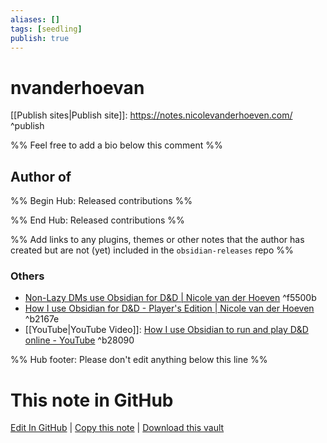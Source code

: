 ```yaml
---
aliases: []
tags: [seedling]
publish: true
---
```


# nvanderhoevan

<!-- - GitHub: [nvanderhoevan](https://github.com/nvanderhoevan/) ^github-->
<!-- - Discord: `@` ^discord-->
<!-- - Website: <https://> ^website-->

[[Publish sites|Publish site]]: <https://notes.nicolevanderhoeven.com/> ^publish

%% Feel free to add a bio below this comment %%

## Author of

%% Begin Hub: Released contributions %%

<!--
### Plugins
-->

<!--
### Themes
-->

%% End Hub: Released contributions %%

%% Add links to any plugins, themes or other notes that the author has created but are not (yet) included in the `obsidian-releases` repo %%

<!--
### Unlisted plugins
-->

### Others

- [Non-Lazy DMs use Obsidian for D&D | Nicole van der Hoeven](https://nicolevanderhoeven.com/blog/20210930-non-lazy-dms-use-obsidian-for-dnd/) ^f5500b
- [How I use Obsidian for D&D - Player's Edition | Nicole van der Hoeven](https://nicolevanderhoeven.com/blog/20210809-dnd-obsidian-player/) ^b2167e
- [[YouTube|YouTube Video]]: [How I use Obsidian to run and play D&D online - YouTube](https://www.youtube.com/watch?v=3pt6_srUZ7U) ^b28090

<!--
## Sponsor this author
-->

<!-- - [[GitHub sponsors]]: [Sponsor @nvanderhoevan on GitHub Sponsors](https://github.com/sponsors/nvanderhoevan) ^github-sponsor-->
<!-- - [[Buy me a coffee]]: <https://> ^buy-me-a-coffee-->
<!-- - [[PayPal]]: <https://> ^paypal-->
<!-- - [[Patreon]]: <https://> ^patreon-->

<!--
## Follow this author
-->

<!-- - [[YouTube Channels|On YouTube]]: <https://> ^youtube-->
<!-- - Twitter: <https://> ^twitter-->
<!-- - ... -->

%% Hub footer: Please don't edit anything below this line %%

# This note in GitHub

<span class="git-footer">[Edit In GitHub](https://github.dev/obsidian-community/obsidian-hub/blob/main/01%20-%20Community/People/nvanderhoevan.md "git-hub-edit-note") | [Copy this note](https://raw.githubusercontent.com/obsidian-community/obsidian-hub/main/01%20-%20Community/People/nvanderhoevan.md "git-hub-copy-note") | [Download this vault](https://github.com/obsidian-community/obsidian-hub/archive/refs/heads/main.zip "git-hub-download-vault") </span>
